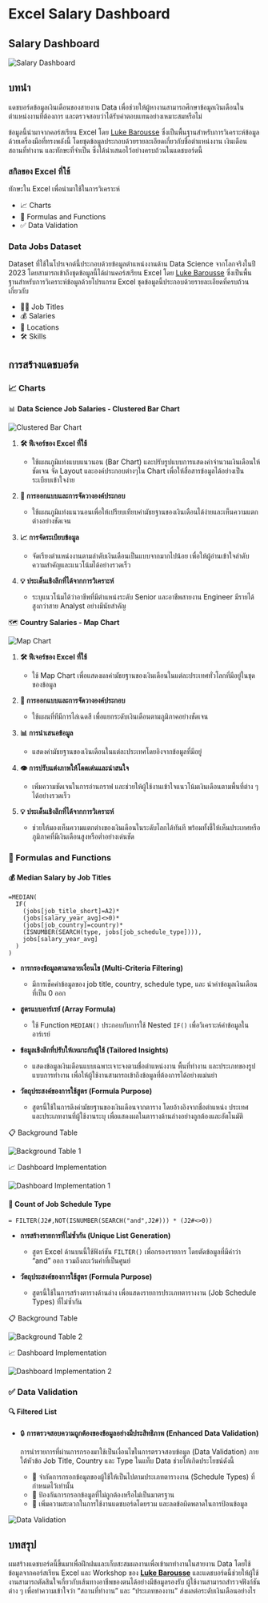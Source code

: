 # Excel Salary Dashboard

## Salary Dashboard

![Salary Dashboard](./assets/Salary-Dashboard.gif)

## บทนำ
แดชบอร์ดข้อมูลเงินเดือนของสายงาน Data เพื่อช่วยให้ผู้หางานสามารถศึกษาข้อมูลเงินเดือนในตำแหน่งงานที่ต้องการ และตรวจสอบว่าได้รับค่าตอบแทนอย่างเหมาะสมหรือไม่

ข้อมูลนี้นำมาจากคอร์สเรียน Excel โดย [Luke Barousse](https://www.youtube.com/watch?v=pCJ15nGFgVg&t=17400s) ซึ่งเป็นพื้นฐานสำหรับการวิเคราะห์ข้อมูลด้วยเครื่องมือที่ทรงพลังนี้ โดยชุดข้อมูลประกอบด้วยรายละเอียดเกี่ยวกับชื่อตำแหน่งงาน เงินเดือน สถานที่ทำงาน และทักษะที่จำเป็น ซึ่งได้นำเสนอไว้อย่างครบถ้วนในแดชบอร์ดนี้

### สกิลของ Excel ที่ใช้

ทักษะใน Excel เพื่อนำมาใช้ในการวิเคราะห์

- 📈 Charts
- 🧮 Formulas and Functions
- ✅ Data Validation

### Data Jobs Dataset

Dataset ที่ใช้ในโปรเจกต์นี้ประกอบด้วยข้อมูลตำแหน่งงานด้าน Data Science จากโลกจริงในปี 2023 โดยสามารถเข้าถึงชุดข้อมูลนี้ได้ผ่านคอร์สเรียน Excel โดย [Luke Barousse](https://www.youtube.com/watch?v=pCJ15nGFgVg&t=17400s) ซึ่งเป็นพื้นฐานสำหรับการวิเคราะห์ข้อมูลด้วยโปรแกรม Excel ชุดข้อมูลนี้ประกอบด้วยรายละเอียดที่ครบถ้วนเกี่ยวกับ

- 👨‍💼 Job Titles
- 💰 Salaries
- 📌 Locations
- 🛠️ Skills

## การสร้างแดชบอร์ด

### **📈 Charts**

📊 **Data Science Job Salaries - Clustered Bar Chart**

![Clustered Bar Chart](./assets/Clustered-Bar-Chart.png)

1. **🛠️ ฟีเจอร์ของ Excel ที่ใช้**
    - ใช้แผนภูมิแท่งแบบแนวนอน (Bar Chart) และปรับรูปแบบการแสดงค่าจำนวนเงินเดือนให้ชัดเจน จัด Layout และองค์ประกอบต่างๆใน Chart เพื่อให้สื่อสารข้อมูลได้อย่างเป็นระเบียบเข้าใจง่าย

2. **🎨 การออกแบบและการจัดวางองค์ประกอบ**
    - ใช้แผนภูมิแท่งแนวนอนเพื่อให้เปรียบเทียบค่ามัธยฐานของเงินเดือนได้ง่ายและเห็นความแตกต่างอย่างชัดเจน

3. **📈 การจัดระเบียบข้อมูล**
    - จัดเรียงตำแหน่งงานตามลำดับเงินเดือนเป็นแบบจากมากไปน้อย เพื่อให้ผู้อ่านเข้าใจลำดับความสำคัญและแนวโน้มได้อย่างรวดเร็ว

4. **💡 ประเด็นเชิงลึกที่ได้จากการวิเคราะห์**
    - ระบุแนวโน้มได้ว่าอาชีพที่มีตำแหน่งระดับ Senior และอาชีพสายงาน Engineer มีรายได้สูงกว่าสาย Analyst อย่างมีนัยสำคัญ

🗺️ **Country Salaries - Map Chart**

![Map Chart](./assets/Map-Chart.png)

1. **🛠️ ฟีเจอร์ของ Excel ที่ใช้**
    - ใช้ Map Chart เพื่อแสดงผลค่ามัธยฐานของเงินเดือนในแต่ละประเทศทั่วโลกที่มีอยู่ในชุดของข้อมูล

2. **🎨 การออกแบบและการจัดวางองค์ประกอบ**
    - ใช้แผนที่ทีมีการไล่เฉดสี เพื่อแยกระดับเงินเดือนตามภูมิภาคอย่างชัดเจน

3. **📊 การนำเสนอข้อมูล**
    - แสดงค่ามัธยฐานของเงินเดือนในแต่ละประเทศโดยอิงจากข้อมูลที่มีอยู่

4. **👁️ การปรับแต่งภาพให้โดดเด่นและน่าสนใจ**
    - เพิ่มความชัดเจนในการอ่านกราฟ และช่วยให้ผู้ใช้งานเข้าใจแนวโน้มเงินเดือนตามพื้นที่ต่าง ๆ ได้อย่างรวดเร็ว

5. **💡 ประเด็นเชิงลึกที่ได้จากการวิเคราะห์**
    - ช่วยให้มองเห็นความแตกต่างของเงินเดือนในระดับโลกได้ทันที พร้อมทั้งชี้ให้เห็นประเทศหรือภูมิภาคที่มีเงินเดือนสูงหรือต่ำอย่างเด่นชัด

### **🧮 Formulas and Functions**

#### 💰 Median Salary by Job Titles

```
=MEDIAN(
  IF(
    (jobs[job_title_short]=A2)*
    (jobs[salary_year_avg]<>0)*
    (jobs[job_country]=country)*
    (ISNUMBER(SEARCH(type, jobs[job_schedule_type]))),
    jobs[salary_year_avg]
  )
)
```

- **การกรองข้อมูลตามหลายเงื่อนไข (Multi-Criteria Filtering)**
    * มีการเช็คค่าข้อมูลของ job title, country, schedule type, และ นำค่าข้อมูลเงินเดือนที่เป็น 0 ออก

- **สูตรแบบอาร์เรย์ (Array Formula)**
    * ใช้ Function `MEDIAN()` ประกอบกับการใช้ Nested `IF()` เพื่อวิเคราะห์ค่าข้อมูลในอาร์เรย์

- **ข้อมูลเชิงลึกที่ปรับให้เหมาะกับผู้ใช้ (Tailored Insights)**
    * แสดงข้อมูลเงินเดือนแบบเฉพาะเจาะจงตามชื่อตำแหน่งงาน พื้นที่ทำงาน และประเภทของรูปแบบการทำงาน เพื่อให้ผู้ใช้งานสามารถเข้าถึงข้อมูลที่ต้องการได้อย่างแม่นยำ

- **วัตถุประสงค์ของการใช้สูตร (Formula Purpose)**
    * สูตรนี้ใช้ในการดึงค่ามัธยฐานของเงินเดือนจากตาราง โดยอ้างอิงจากชื่อตำแหน่ง ประเทศ และประเภทงานที่ผู้ใช้งานระบุ เพื่อแสดงผลในตารางด้านล่างอย่างถูกต้องและอัตโนมัติ

📋 Background Table

![Background Table 1](./assets/BackgroudTable1.png)

📈 Dashboard Implementation

![Dashboard Implementation 1](./assets/Dashboard-Implementation1.png)

#### 📆 Count of Job Schedule Type
```
= FILTER(J2#,NOT(ISNUMBER(SEARCH("and",J2#))) * (J2#<>0))
```
- **การสร้างรายการที่ไม่ซ้ำกัน (Unique List Generation)**
    * สูตร Excel ด้านบนนี้ใช้ฟังก์ชัน `FILTER()` เพื่อกรองรายการ โดยตัดข้อมูลที่มีคำว่า “and” ออก รวมถึงละเว้นค่าที่เป็นศูนย์

- **วัตถุประสงค์ของการใช้สูตร (Formula Purpose)**
    * สูตรนี้ใช้ในการสร้างตารางด้านล่าง เพื่อแสดงรายการประเภทตารางงาน (Job Schedule Types) ที่ไม่ซ้ำกัน



📋 Background Table

![Background Table 2](./assets/BackgroudTable2.png)

📈 Dashboard Implementation

![Dashboard Implementation 2](./assets/Dashboard-Implementation2.png)

### **✅ Data Validation**

#### **🔍 Filtered List**
- 🔒 **การตรวจสอบความถูกต้องของข้อมูลอย่างมีประสิทธิภาพ (Enhanced Data Validation)**

    การนำรายการที่ผ่านการกรองมาใช้เป็นเงื่อนไขในการตรวจสอบข้อมูล (Data Validation) ภายใต้หัวข้อ Job Title, Country และ Type ในแท็บ Data ช่วยให้เกิดประโยชน์ดังนี้
    * 🎯 จำกัดการกรอกข้อมูลของผู้ใช้ให้เป็นไปตามประเภทตารางงาน (Schedule Types) ที่กำหนดไว้เท่านั้น
    * 🚫 ป้องกันการกรอกข้อมูลที่ไม่ถูกต้องหรือไม่เป็นมาตรฐาน
    *  👥 เพิ่มความสะดวกในการใช้งานแดชบอร์ดโดยรวม และลดข้อผิดพลาดในการป้อนข้อมูล

![Data Validation](./assets/Enhanced-Data-Validation.gif)

## บทสรุป
ผมสร้างแดชบอร์ดนี้ขึ้นมาเพื่อฝึกฝนและเก็บสะสมผลงานเพื่อเข้ามาทำงานในสายงาน Data
โดยใช้ข้อมูลจากคอร์สเรียน Excel และ Workshop ของ **[Luke Barousse](https://www.youtube.com/watch?v=pCJ15nGFgVg&t=17400s)** และแดชบอร์ดนี้ช่วยให้ผู้ใช้งานสามารถตัดสินใจเกี่ยวกับเส้นทางอาชีพของตนได้อย่างมีข้อมูลรองรับ
ผู้ใช้งานสามารถสำรวจฟังก์ชันต่าง ๆ เพื่อทำความเข้าใจว่า “สถานที่ทำงาน” และ “ประเภทของงาน” ส่งผลต่อระดับเงินเดือนอย่างไร
